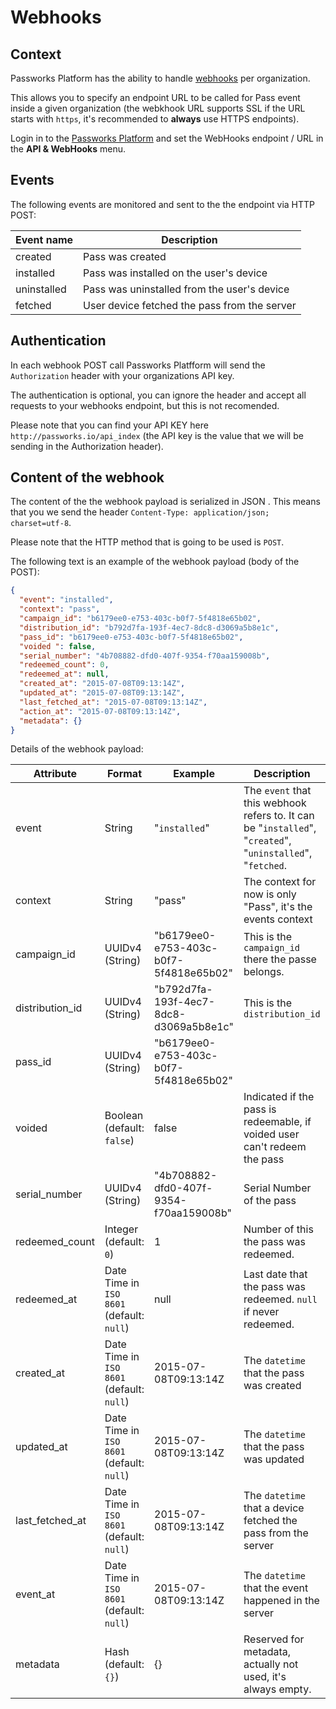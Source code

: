 # Webhooks

## Context

Passworks Platform has the ability to handle [webhooks](https://en.wikipedia.org/wiki/Webhook) per organization.

This allows you to specify an endpoint URL to be called for Pass event inside a given organization (the webkhook URL supports SSL if the URL starts with `https`, it's recommended to **always** use HTTPS endpoints).

Login in to the [Passworks Platform](http://passworks.io/api_index) and set the WebHooks endpoint / URL in the **API & WebHooks** menu.


## Events 

The following events are monitored and sent to the the endpoint via HTTP POST:

| Event name      | Description    |
|-------------|----------------|
| created     | Pass was created |
| installed   | Pass was installed on the user's device |
| uninstalled | Pass was uninstalled from the user's device |
| fetched     | User device fetched the pass from the server |


## Authentication

In each webhook POST call Passworks Platfform will send the `Authorization` header with your organizations API key.


The authentication is optional, you can ignore the header and accept all requests to your webhooks endpoint, but this is not recomended.

Please note that you can find your API KEY here `http://passworks.io/api_index` (the API key is the value that we will be sending in the Authorization header).


## Content of the webhook

The content of the the webhook payload is serialized in JSON . This means that you we send the header `Content-Type: application/json; charset=utf-8`.

Please note that the HTTP method that is going to be used is `POST`.

The following text is an example of the webhook payload (body of the POST):


```json
{
  "event": "installed",
  "context": "pass",
  "campaign_id": "b6179ee0-e753-403c-b0f7-5f4818e65b02",
  "distribution_id": "b792d7fa-193f-4ec7-8dc8-d3069a5b8e1c",
  "pass_id": "b6179ee0-e753-403c-b0f7-5f4818e65b02",
  "voided ": false,
  "serial_number": "4b708882-dfd0-407f-9354-f70aa159008b",
  "redeemed_count": 0,
  "redeemed_at": null,
  "created_at": "2015-07-08T09:13:14Z",
  "updated_at": "2015-07-08T09:13:14Z",
  "last_fetched_at": "2015-07-08T09:13:14Z",
  "action_at": "2015-07-08T09:13:14Z",
  "metadata": {}
}
```


Details of the webhook payload:



| Attribute | Format | Example | Description |
|-----------|--------|---------|-------------|
| event| String | "`installed`" | The `event` that this webhook refers to. It can be "`installed`", "`created`", "`uninstalled`", "`fetched`.
| context| String | "pass" | The context for now is only "Pass", it's the events context       
| campaign_id| UUIDv4 (String) | "b6179ee0-e753-403c-b0f7-5f4818e65b02" | This is the `campaign_id` there the passe belongs.
| distribution_id| UUIDv4 (String) | "b792d7fa-193f-4ec7-8dc8-d3069a5b8e1c" | This is the `distribution_id`
| pass_id| UUIDv4 (String) | "b6179ee0-e753-403c-b0f7-5f4818e65b02" | 
| voided| Boolean (default: `false`) | false | Indicated if the pass is redeemable, if voided user can't redeem the pass |
| serial_number| UUIDv4 (String) | "4b708882-dfd0-407f-9354-f70aa159008b" | Serial Number of the pass  |
| redeemed_count| Integer (default: `0`) | 1 | Number of this the pass was redeemed.
| redeemed_at| Date Time in `ISO 8601` (default: `null`) | null | Last date that the pass was redeemed. `null` if never redeemed. |
| created_at | Date Time in `ISO 8601` (default: `null`) | 2015-07-08T09:13:14Z | The `datetime` that the pass was created |
| updated_at | Date Time in `ISO 8601` (default: `null`) | 2015-07-08T09:13:14Z | The `datetime` that the pass was updated |
| last\_fetched\_at| Date Time in `ISO 8601` (default: `null`) | 2015-07-08T09:13:14Z | The `datetime` that a device fetched the pass from the server |
| event_at| Date Time in `ISO 8601` (default: `null`) | 2015-07-08T09:13:14Z | The `datetime` that the event happened in the server |
| metadata | Hash (default: `{}`) | {} | Reserved for metadata, actually not used, it's always empty. |